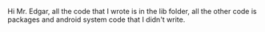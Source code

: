 Hi Mr. Edgar, all the code that I wrote is in the lib folder, all the other code is packages and android system code that I didn't write. 